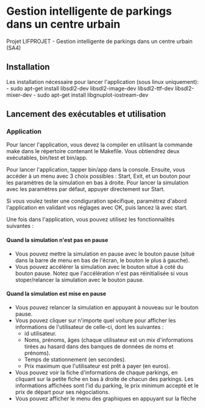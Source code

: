 # Gestion intelligente de parkings dans un centre urbain

Projet LIFPROJET - Gestion intelligente de parkings dans un centre urbain (SA4)

## Installation
Les installation nécessaire pour lancer l'application (sous linux uniquement):
    - sudo apt-get install libsdl2-dev libsdl2-image-dev libsdl2-ttf-dev libsdl2-mixer-dev
    - sudo apt-get install libgnuplot-iostream-dev

## Lancement des exécutables et utilisation

### Application
Pour lancer l'application, vous devez la compiler en utilisant la commande make dans le répertoire contenant le Makefile. Vous obtiendrez deux exécutables, bin/test et bin/app.

Pour lancer l'application, tapper bin/app dans la console. Ensuite, vous accéder à un menu avec 3 choix possibles : Start, Exit, et un bouton pour les paramètres de la simulation en  bas à droite. Pour lancer la simulation avec les paramètres par défaut, appuyer directement sur Start. 

Si vous voulez tester une condiguration spécifique, paramètrez d'abord l'application en validant vos réglages avec OK, puis lancez là avec start.

Une fois dans l'application, vous pouvez utilisez les fonctionnalités suivantes :
#### Quand la simulation n'est pas en pause
- Vous pouvez mettre la simulation en pause avec le bouton pause (situé dans la barre de menu en bas de l'écran, le bouton le plus à gauche).
- Vous pouvez accélérer la simulation avec le bouton situé à coté du bouton pause. Notez que l'accélération n'est pas réinitialisée si vous stoper/relancer la simulation avec le bouton pause.

#### Quand la simulation est mise en pause
- Vous pouvez relancer la simulation en appuyant à nouveau sur le bouton pause.
- Vous pouvez cliquer sur n'importe quel voiture pour afficher les informations de l'utilisateur de celle-ci, dont les suivantes :
    - id utilisateur.
    - Noms, prénoms, âges (chaque utilisateur est un mix d'informations tirées au hasard dans des banques de données de noms et prénoms).
    - Temps de stationnement (en secondes).
    - Prix maximum que l'utilisateur est prêt à payer (en euros).
- Vous pouvez voir la fiche d'informations de chaque parkings, en cliquant sur la petite fiche en bas à droite de chacun des parkings. Les informations affichées sont l'id du parking, le prix minimum accepté et le prix de départ pour ses négociations.
- Vous pouvez afficher le menu des graphiques en appuyant sur la flèche 


